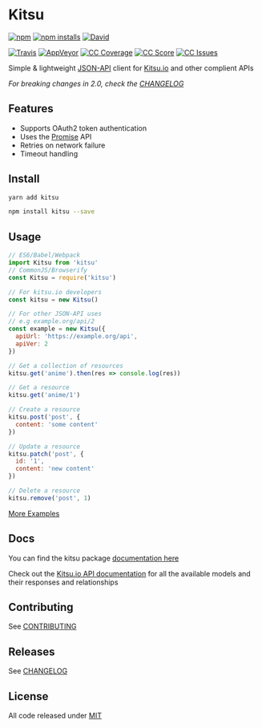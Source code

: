 # Kitsu

[![npm]][1]
[![npm installs]][1]
[![David]][7]

[![Travis]][2]
[![AppVeyor]][3]
[![CC Coverage]][4]
[![CC Score]][5]
[![CC Issues]][6]

Simple & lightweight [JSON-API][15] client for [Kitsu.io][KITSU] and other complient APIs

*For breaking changes in 2.0, check the [CHANGELOG][16]*

## Features

- Supports OAuth2 token authentication
- Uses the [Promise][10] API
- Retries on network failure
- Timeout handling

## Install

```bash
yarn add kitsu
```

```bash
npm install kitsu --save
```

## Usage

```javascript
// ES6/Babel/Webpack
import Kitsu from 'kitsu'
// CommonJS/Browserify
const Kitsu = require('kitsu')

// For kitsu.io developers
const kitsu = new Kitsu()

// For other JSON-API uses
// e.g example.org/api/2
const example = new Kitsu({
  apiUrl: 'https://example.org/api',
  apiVer: 2
})

// Get a collection of resources
kitsu.get('anime').then(res => console.log(res))

// Get a resource
kitsu.get('anime/1')

// Create a resource
kitsu.post('post', {
  content: 'some content'
})

// Update a resource
kitsu.patch('post', {
  id: '1',
  content: 'new content'
})

// Delete a resource
kitsu.remove('post', 1)
```

[More Examples][11]

## Docs

You can find the kitsu package [documentation here][13]

Check out the [Kitsu.io API documentation][12] for all the available
models and their responses and relationships

## Contributing

See [CONTRIBUTING]

## Releases

See [CHANGELOG]

## License

All code released under [MIT]

[KITSU]:https://kitsu.io
[CHANGELOG]:https://github.com/wopian/kitsu-inactivity-pruner/blob/master/CHANGELOG.md
[CONTRIBUTING]:https://github.com/wopian/kitsu-inactivity-pruner/blob/master/CONTRIBUTING.md
[MIT]:https://github.com/wopian/kitsu-inactivity-pruner/blob/master/LICENSE.md

[npm]:https://img.shields.io/npm/v/kitsu.svg?style=flat-square
[npm installs]:https://img.shields.io/npm/dt/kitsu.svg?style=flat-square
[Travis]:https://img.shields.io/travis/wopian/kitsu/master.svg?style=flat-square&label=linux%20%26%20macOS
[CC Coverage]:https://img.shields.io/codeclimate/coverage/github/wopian/kitsu.svg?style=flat-square
[CC Score]:https://img.shields.io/codeclimate/github/wopian/kitsu.svg?style=flat-square
[CC Issues]:https://img.shields.io/codeclimate/issues/github/wopian/kitsu.svg?style=flat-square
[David]:https://img.shields.io/david/wopian/kitsu.svg?style=flat-square
[AppVeyor]:https://img.shields.io/appveyor/ci/wopian/kitsu/master.svg?style=flat-square&label=windows
[1]:https://www.npmjs.com/package/kitsu
[2]:https://travis-ci.org/wopian/kitsu
[3]:https://ci.appveyor.com/project/wopian/kitsu
[4]:https://codeclimate.com/github/wopian/kitsu/coverage
[5]:https://codeclimate.com/github/wopian/kitsu
[6]:https://codeclimate.com/github/wopian/kitsu/issues
[7]:https://david-dm.org/wopian/kitsu
[8]:https://github.com/wopian/kitsu/blob/master/CHANGELOG.md
[9]:https://github.com/wopian/kitsu/blob/master/LICENSE.md
[10]:https://developer.mozilla.org/en-US/docs/Web/JavaScript/Guide/Using_promises
[11]:https://github.com/wopian/kitsu/tree/master/example
[12]:https://docs.kitsu.apiary.io
[13]:https://github.com/wopian/kitsu/tree/master/DOCS.md
[14]:http://jsonapi.org/implementations/#client-libraries-javascript
[15]:http://jsonapi.org
[16]:https://github.com/wopian/kitsu/blob/master/CHANGELOG.md#breaking-changes
